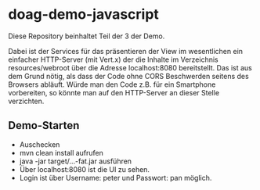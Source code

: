 # doag-demo-javascript
Diese Repository beinhaltet Teil der 3 der Demo.

Dabei ist der Services für das präsentieren der View im wesentlichen ein einfacher HTTP-Server (mit Vert.x) der die Inhalte im Verzeichnis resources/webroot über die Adresse localhost:8080 bereitstellt.
Das ist aus dem Grund nötig, als dass der Code ohne CORS Beschwerden seitens des Browsers abläuft. Würde man den Code z.B. für ein Smartphone vorbereiten, so könnte man auf den HTTP-Server an dieser Stelle verzichten.

## Demo-Starten
- Auschecken
- mvn clean install aufrufen
- java -jar target/...-fat.jar ausführen
- Über localhost:8080 ist die UI zu sehen.
- Login ist über Username: peter und Passwort: pan möglich.
